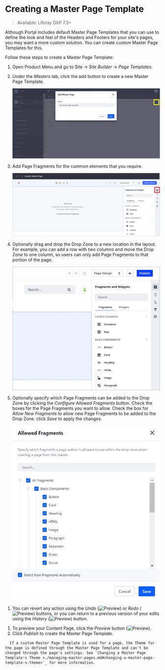 # Creating a Master Page Template

> Available: Liferay DXP 7.3+

Although Portal includes default Master Page Templates that you can use to define the look and feel of the Headers and Footers for your site's pages, you may want a more custom solution. You can create custom Master Page Templates for this.

Follow these steps to create a Master Page Template:

1. Open Product Menu and go to Site &rarr; *Site Builder* &rarr; *Page Templates*.
1. Under the *Masters* tab, click the add button to create a new Master Page Template.

    ![Create a Master Page Template under the Masters tab.](./creating-a-master-page-template/images/01.png)

1. Add Page Fragments for the common elements that you require.

    ![Add the Master Page Template's common elements from the Footers and Navigation Bars sections.](./creating-a-master-page-template/images/02.png)

1. Optionally drag and drop the Drop Zone to a new location in the layout. For example, you can add a row with two columns and move the Drop Zone to one column, so users can only add Page Fragments to that portion of the page.

    ![You can move the Drop Zone to control where users can add Page Fragments.](./creating-a-master-page-template/images/03.png)

1. Optionally specify which Page Fragments can be added to the Drop Zone by clicking the *Configure Allowed Fragments* button. Check the boxes for the Page Fragments you want to allow. Check the box for *Allow New Fragments* to allow new Page Fragments to be added to the Drop Zone. click *Save* to apply the changes.

    ![Check and uncheck Fragments from the Allowed Fragments dialog to specify whether they can be added to a page that uses this Master Page Template.](./creating-a-master-page-template/images/04.png)

<!-- ```note::
   New Undo, Redo, and History UI options available in Liferay DXP 7.3+.
``` -->

1. You can revert any action using the *Undo* (![Preview](../../../images/icon-undo.png)) or *Redo* (![Preview](../../../images/icon-redo.png)) buttons, or you can return to a previous version of your edits using the *History* (![Preview](../../../images/icon-time.png)) button.

<!-- ```note::
   New Preview option available in Liferay DXP 7.3+.
``` -->

1. To preview your Content Page, click the *Preview* button (![Preview](../../../images/icon-preview.png)).
1. Click *Publish* to create the Master Page Template.

```note::
  If a custom Master Page Template is used for a page, the Theme for the page is defined through the Master Page Template and can't be changed through the page's settings. See `Changing a Master Page Template's Theme <./managing-master-pages.md#changing-a-master-page-template-s-theme>`_ for more information.
```
